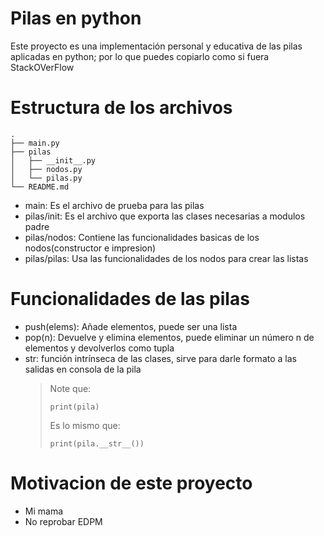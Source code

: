 # Pilas en python

Este proyecto es una implementación personal y educativa de las pilas aplicadas en python; por lo que puedes copiarlo como si fuera StackOVerFlow

# Estructura de los archivos

```
.
├── main.py
├── pilas
│   ├── __init__.py
│   ├── nodos.py
│   └── pilas.py
└── README.md
```

* main: Es el archivo de prueba para las pilas
* pilas/init: Es el archivo que exporta las clases necesarias a modulos padre
* pilas/nodos: Contiene las funcionalidades basicas de los nodos(constructor e impresion)
* pilas/pilas: Usa las funcionalidades de los nodos para crear las listas

# Funcionalidades de las pilas

* push(elems): Añade elementos, puede ser una lista
* pop(n): Devuelve y elimina elementos, puede eliminar un número n de elementos y devolverlos como tupla
* str: función intrínseca de las clases, sirve para darle formato a las salidas en consola de la pila
    > Note que:
    > ```
    > print(pila)
    > ```
    > 
    > Es lo mismo que:
    > ```
    > print(pila.__str__())
    > ```

# Motivacion de este proyecto

* Mi mama
* No reprobar EDPM